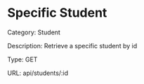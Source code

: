 # Specific Student

Category: Student

Description: Retrieve a specific student by id

Type: GET

URL: api/students/:id